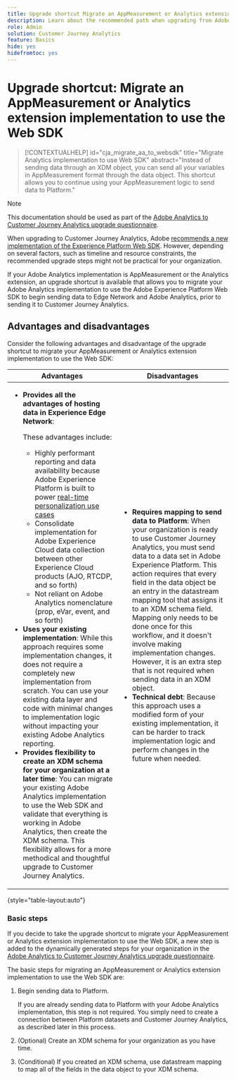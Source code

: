 ```yaml
---
title: Upgrade shortcut Migrate an AppMeasurement or Analytics extension implementation to use the Web SDK
description: Learn about the recommended path when upgrading from Adobe Analytics to Customer Journey Analytics
role: Admin
solution: Customer Journey Analytics
feature: Basics
hide: yes
hidefromtoc: yes
---
```

# Upgrade shortcut: Migrate an AppMeasurement or Analytics extension implementation to use the Web SDK

<!-- markdownlint-disable MD034 -->

>[!CONTEXTUALHELP]
>id="cja_migrate_aa_to_websdk"
>title="Migrate Analytics implementation to use Web SDK"
>abstract="Instead of sending data through an XDM object, you can send all your variables in AppMeasurement format through the data object. This shortcut allows you to continue using your AppMeasurement logic to send data to Platform."

<!-- markdownlint-enable MD034 -->

>[!NOTE]
>
>This documentation should be used as part of the [Adobe Analytics to Customer Journey Analytics upgrade questionnaire](https://gigazelle.github.io/cja-ttv/).

When upgrading to Customer Journey Analytics, Adobe [recommends a new implementation of the Experience Platform Web SDK](/help/getting-started/cja-upgrade/cja-upgrade-recommendations.md). However, depending on several factors, such as timeline and resource constraints, the recommended upgrade steps might not be practical for your organization. 

If your Adobe Analytics implementation is AppMeasurement or the Analytics extension, an upgrade shortcut is available that allows you to migrate your Adobe Analytics implementation to use the Adobe Experience Platform Web SDK to begin sending data to Edge Network and Adobe Analytics, prior to sending it to Customer Journey Analytics. 

## Advantages and disadvantages

Consider the following advantages and disadvantage of the upgrade shortcut to migrate your AppMeasurement or Analytics extension implementation to use the Web SDK:

| Advantages | Disadvantages |
|----------|---------|
|<ul><li>**Provides all the advantages of hosting data in Experience Edge Network**: <p>These advantages include:</p><ul><li>Highly performant reporting and data availability because Adobe Experience Platform is built to power [real-time personalization use cases](https://experienceleague.adobe.com/docs/experience-platform/destinations/ui/activate/configure-personalization-destinations.html)</li><li>Consolidate implementation for Adobe Experience Cloud data collection between other Experience Cloud products (AJO, RTCDP, and so forth)</li><li>Not reliant on Adobe Analytics nomenclature (prop, eVar, event, and so forth)</li></ul><li>**Uses your existing implementation**: While this approach requires some implementation changes, it does not require a completely new implementation from scratch. You can use your existing data layer and code with minimal changes to implementation logic without impacting your existing Adobe Analytics reporting.</li><li>**Provides flexibility to create an XDM schema for your organization at a later time**: You can migrate your existing Adobe Analytics implementation to use the Web SDK and validate that everything is working in Adobe Analytics, then create the XDM schema. This flexibility allows for a more methodical and thoughtful upgrade to Customer Journey Analytics.</li></ul> | <ul><li>**Requires mapping to send data to Platform**: When your organization is ready to use Customer Journey Analytics, you must send data to a data set in Adobe Experience Platform. This action requires that every field in the data object be an entry in the datastream mapping tool that assigns it to an XDM schema field. Mapping only needs to be done once for this workflow, and it doesn't involve making implementation changes. However, it is an extra step that is not required when sending data in an XDM object.</li><li>**Technical debt**: Because this approach uses a modified form of your existing implementation, it can be harder to track implementation logic and perform changes in the future when needed. </li></ul> |

{style="table-layout:auto"}

### Basic steps

If you decide to take the upgrade shortcut to migrate your AppMeasurement or Analytics extension implementation to use the Web SDK, a new step is added to the dynamically generated steps for your organization in the [Adobe Analytics to Customer Journey Analytics upgrade questionnaire](https://gigazelle.github.io/cja-ttv/). 

The basic steps for migrating an AppMeasurement or Analytics extension implementation to use the Web SDK are:

1. Begin sending data to Platform.

   If you are already sending data to Platform with your Adobe Analytics implementation, this step is not required. You simply need to create a connection between Platform datasets and Customer Journey Analytics, as described later in this process.

1. (Optional) Create an XDM schema for your organization as you have time.

1. (Conditional) If you created an XDM schema, use datastream mapping to map all of the fields in the data object to your XDM schema.

